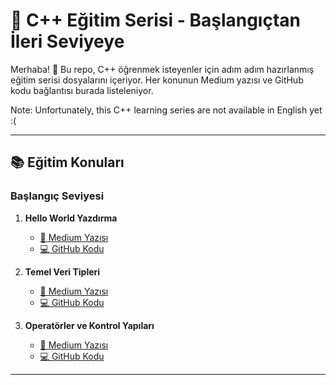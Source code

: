 # 🚀 C++ Eğitim Serisi - Başlangıçtan İleri Seviyeye

Merhaba! 👋 Bu repo, C++ öğrenmek isteyenler için adım adım hazırlanmış eğitim serisi dosyalarını içeriyor. Her konunun Medium yazısı ve GitHub kodu bağlantısı burada listeleniyor.

Note: Unfortunately, this C++ learning series are not available in English yet :(

---

## 📚 Eğitim Konuları

### Başlangıç Seviyesi

1. **Hello World Yazdırma**  
   - [📖 Medium Yazısı](https://medium.com/@emregokgedik/c-a-giri%C5%9F-ve-kurulum-9f6fe930029b)  
   - [💻 GitHub Kodu](https://github.com/emregokgedik/baslangictan-ileri-seviyeye-cpp/tree/main/01_helloworld)

2. **Temel Veri Tipleri**  
   - [📖 Medium Yazısı](https://medium.com/@emregokgedik/c-temelleri-de%C4%9Fi%C5%9Fkenler-ve-veri-tipleriyle-tan%C4%B1%C5%9F%C4%B1n-8ffca606d721)  
   - [💻 GitHub Kodu](https://github.com/emregokgedik/baslangictan-ileri-seviyeye-cpp/tree/main/02_variables_basics)

3. **Operatörler ve Kontrol Yapıları**  
   - [📖 Medium Yazısı](https://medium.com/@emregokgedik/c-ta-i%CC%87lerliyoruz-operat%C3%B6rler-ve-kontrol-yap%C4%B1lar%C4%B1-489eeda56ba5)  
   - [💻 GitHub Kodu](https://github.com/emregokgedik/baslangictan-ileri-seviyeye-cpp/tree/main/03_operators_and_control_structures)

---
